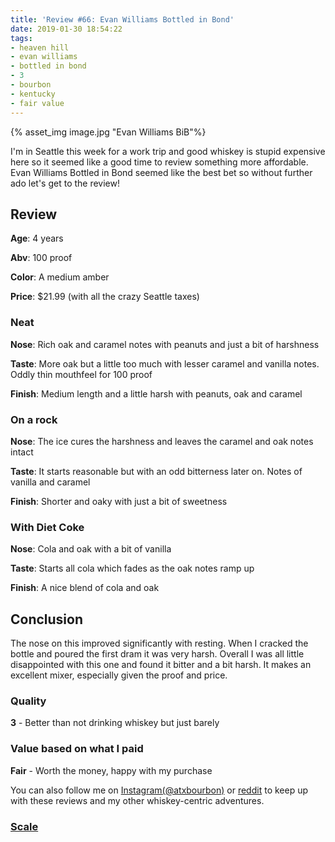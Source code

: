 ```yaml
---
title: 'Review #66: Evan Williams Bottled in Bond'
date: 2019-01-30 18:54:22
tags:
- heaven hill
- evan williams
- bottled in bond
- 3
- bourbon
- kentucky
- fair value
---
```


{% asset_img image.jpg "Evan Williams BiB"%}

I'm in Seattle this week for a work trip and good whiskey is stupid expensive here so it seemed like a good time to review something more affordable. Evan Williams Bottled in Bond seemed like the best bet so without further ado let's get to the review!

## Review
**Age**: 4 years

**Abv**: 100 proof 

**Color**: A medium amber

**Price**: $21.99 (with all the crazy Seattle taxes)

### Neat
**Nose**: Rich oak and caramel notes with peanuts and just a bit of harshness 

**Taste**: More oak but a little too much with lesser caramel and vanilla notes. Oddly thin mouthfeel for 100 proof

**Finish**: Medium length and a little harsh with peanuts, oak and caramel 

### On a rock
**Nose**: The ice cures the harshness and leaves the caramel and oak notes intact

**Taste**: It starts reasonable but with an odd bitterness later on. Notes of vanilla and caramel

**Finish**: Shorter and oaky with just a bit of sweetness

### With Diet Coke
**Nose**: Cola and oak with a bit of vanilla

**Taste**: Starts all cola which fades as the oak notes ramp up 

**Finish**: A nice blend of cola and oak

## Conclusion
The nose on this improved significantly with resting. When I cracked the bottle and poured the first dram it was very harsh. Overall I was all little disappointed with this one and found it bitter and a bit harsh. It makes an excellent mixer, especially given the proof and price.

### Quality
**3** - Better than not drinking whiskey but just barely

### Value based on what I paid
**Fair** - Worth the money, happy with my purchase

You can also follow me on [Instagram(@atxbourbon)](https://www.instagram.com/atxbourbon/) or [reddit](https://www.reddit.com/r/scottmotorraddrinks/) to keep up with these reviews and my other whiskey-centric adventures.

### [Scale](http://atxbourbon.com/Scale/)